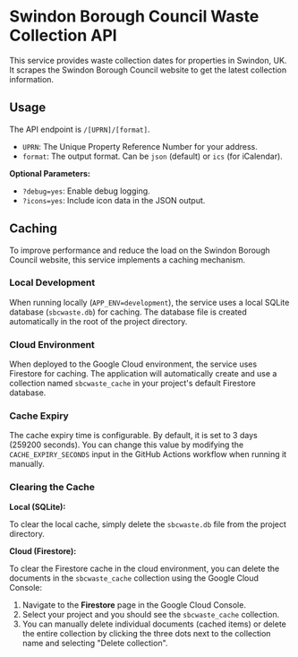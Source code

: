 # Swindon Borough Council Waste Collection API

This service provides waste collection dates for properties in Swindon, UK. It scrapes the Swindon Borough Council website to get the latest collection information.

## Usage

The API endpoint is `/[UPRN]/[format]`.

-   `UPRN`: The Unique Property Reference Number for your address.
-   `format`: The output format. Can be `json` (default) or `ics` (for iCalendar).

**Optional Parameters:**

-   `?debug=yes`: Enable debug logging.
-   `?icons=yes`: Include icon data in the JSON output.

## Caching

To improve performance and reduce the load on the Swindon Borough Council website, this service implements a caching mechanism.

### Local Development

When running locally (`APP_ENV=development`), the service uses a local SQLite database (`sbcwaste.db`) for caching. The database file is created automatically in the root of the project directory.

### Cloud Environment

When deployed to the Google Cloud environment, the service uses Firestore for caching. The application will automatically create and use a collection named `sbcwaste_cache` in your project's default Firestore database.

### Cache Expiry

The cache expiry time is configurable. By default, it is set to 3 days (259200 seconds). You can change this value by modifying the `CACHE_EXPIRY_SECONDS` input in the GitHub Actions workflow when running it manually.

### Clearing the Cache

**Local (SQLite):**

To clear the local cache, simply delete the `sbcwaste.db` file from the project directory.

**Cloud (Firestore):**

To clear the Firestore cache in the cloud environment, you can delete the documents in the `sbcwaste_cache` collection using the Google Cloud Console:

1.  Navigate to the **Firestore** page in the Google Cloud Console.
2.  Select your project and you should see the `sbcwaste_cache` collection.
3.  You can manually delete individual documents (cached items) or delete the entire collection by clicking the three dots next to the collection name and selecting "Delete collection".
